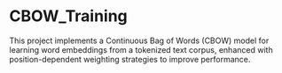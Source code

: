 # CBOW_Training
This project implements a Continuous Bag of Words (CBOW) model for learning word embeddings from a tokenized text corpus, enhanced with position-dependent weighting strategies to improve performance.

